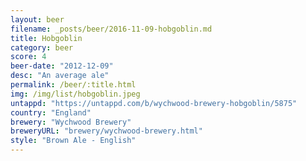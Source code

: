 ```yaml
---
layout: beer
filename: _posts/beer/2016-11-09-hobgoblin.md
title: Hobgoblin
category: beer
score: 4
beer-date: "2012-12-09"
desc: "An average ale"
permalink: /beer/:title.html
img: /img/list/hobgoblin.jpeg
untappd: "https://untappd.com/b/wychwood-brewery-hobgoblin/5875"
country: "England"
brewery: "Wychwood Brewery"
breweryURL: "brewery/wychwood-brewery.html"
style: "Brown Ale - English"
---
```

